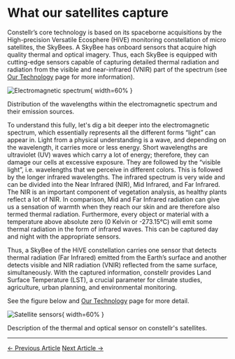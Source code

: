 # **What our satellites capture**

Constellr’s core technology is based on its spaceborne acquisitions by the High-precision Versatile Ecosphere (HiVE) monitoring constellation of micro satellites, the SkyBees. A SkyBee has onboard sensors that acquire high quality thermal and optical imagery. Thus, each SkyBee is equipped with cutting-edge sensors capable of capturing detailed thermal radiation and radiation from the visible and near-infrared (VNIR) part of the spectrum (see [Our Technology](https://constellr.github.io/product-lst/our-technology) page for more information). 

![Electromagnetic spectrum](https://public-data-213979744349.s3.eu-central-1.amazonaws.com/Explorer-lab/WavelengthSpectrum.png){ width=60% }
<figcaption>Distribution of the wavelengths within the electromagnetic spectrum and their emission sources.</figcaption>

To understand this fully, let's dig a bit deeper into the electromagnetic spectrum, which essentially represents all the different forms “light” can appear in. Light from a physical understanding is a wave, and depending on the wavelength, it carries more or less energy. Short wavelengths are ultraviolet (UV) waves which carry a lot of energy; therefore, they can damage our cells at excessive exposure. They are followed by the “visible light”, i.e. wavelengths that we perceive in different colors. This is followed by the longer infrared wavelengths. The infrared spectrum is very wide and can be divided into the Near Infrared (NIR), Mid Infrared, and Far Infrared. The NIR is an important component of vegetation analysis, as healthy plants reflect a lot of NIR. In comparison, Mid and Far Infrared radiation can give us a sensation of warmth when they reach our skin and are therefore also termed thermal radiation. Furthermore, every object or material with a temperature above absolute zero (0 Kelvin or -273.15°C) will emit some thermal radiation in the form of infrared waves. This can be captured day and night with the appropriate sensors. 

Thus, a SkyBee of the HiVE constellation carries one sensor that detects thermal radiation (Far Infrared) emitted from the Earth’s surface and another detects visible and NIR radiation (VNIR) reflected from the same surface, simultaneously. With the captured information, constellr provides Land Surface Temperature (LST), a crucial parameter for climate studies, agriculture, urban planning, and environmental monitoring.

See the figure below and [Our Technology](https://constellr.github.io/product-lst/our-technology) page for more detail.

![Satellite sensors](https://public-data-213979744349.s3.eu-central-1.amazonaws.com/Explorer-lab/SensorInfo.png){ width=60% }
<figcaption>Description of the thermal and optical sensor on constellr's satellites.</figcaption>

---

<div class="article-nav">
  <a class="prev" href="https://constellr.github.io/product-lst/EL-LST-definition">← Previous Article</a>
  <a class="next" href="https://constellr.github.io/product-lst/EL-LST-retrieval-process">Next Article →</a>
</div>